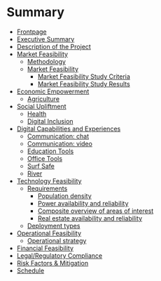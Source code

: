 # Summary

- [Frontpage](./readme.md)
- [Executive Summary](./executive_summary.md)
- [Description of the Project](./project_description.md)
- [Market Feasibility](./market_assessment_and_strategy.md)
  - [Methodology](./methodology.md)
  - [Market Feasibility](./market_feasibility.md)
    - [Market Feasibility Study Criteria](./market_feasibility_criteria.md)
    - [Market Feasibility Study Results](./market_feasibility_results.md)
- [Economic Empowerment](./economic_empowerment.md)
  - [Agriculture](./Agriculture/onepager.md)
- [Social Upliftment](./social_impact.md)
  - [Health]()
  - [Digital Inclusion]()
- [Digital Capabilities and Experiences]()
  - [Communication: chat](./Capabilities/Communication_chat.md)
  - [Communication: video](./Capabilities/Communication_video.md)
  - [Education Tools](./Capabilities/Education.md)
  - [Office Tools](./Capabilities/Office_tools.md)
  - [Surf Safe](./Capabilities/Surf_safe.md)
  - [River](./Capabilities/river.md)
- [Technology Feasibility](./technology_considerations.md)
  - [Requirements](./technical_requirements.md)
    - [Population density](./requirements_population_density.md)
    - [Power availability and reliability](./requirements_power.md)
    - [Composite overview of areas of interest](./requirements_composite.md)
    - [Real estate availability and reliability](./realestate_options.md)
  - [Deployment types](./deployment_types.md)
- [Operational Feasibility](./operational_feasibility.md)
  - [Operational strategy](./operational_strategy.md)
- [Financial Feasibility](./financial_feasibility.md)
- [Legal/Regulatory Compliance](./legal_compliance.md)
- [Risk Factors & Mitigation](./risk_factors.md)
- [Schedule](./schedule.md)

<!--
- [Intro](./intro.md)
- [Mission](./mission.md)
- [Purpose](purpose.md)
- [Architecture](architecture/architecture.md)
    - [Twins](architecture/twins.md)
    - [Planetary Network](architecture/planetary_network.md)
    - [FreeFlow Chain](architecture/ffchain.md)
- [Use Of Funds](use_of_funds.md)
    - [Milestone 1](ms1.md)
    - [Milestone 2](ms2.md)
    - [Milestone 3](ms3.md)
    - [License](license.md)
- [Benefit](benefit_devxdao.md)
- [Team](team/team.md) 
    - [Gava](team/gava.md) 
    - [Kristof](team/kristof.md)
- [Conclusion](conclusion.md)
- [V API](v/readme.md)
  - [Crypto](v/crypto.md)
  - [TFGrid](v/tfgrid.md)- 
  - [Core](v/twinactions.md) -->

